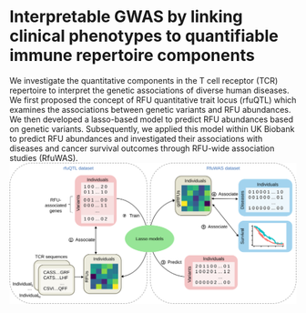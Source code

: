 # Interpretable GWAS by linking clinical phenotypes to quantifiable immune repertoire components
We investigate the quantitative components in the T cell receptor (TCR) repertoire to interpret the genetic associations of diverse human diseases. We first proposed the concept of RFU quantitative trait locus (rfuQTL) which examines the associations between genetic variants and RFU abundances. We then developed a lasso-based model to predict RFU abundances based on genetic variants. Subsequently, we applied this model within UK Biobank to predict RFU abundances and investigated their associations with diseases and cancer survival outcomes through RFU-wide association studies (RfuWAS).
![Workflow](workflow.svg)